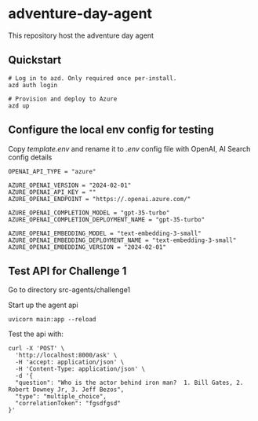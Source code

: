 # adventure-day-agent
This repository host the adventure day agent

## Quickstart

```
# Log in to azd. Only required once per-install.
azd auth login

# Provision and deploy to Azure
azd up
```


## Configure the local env config for testing

Copy *template.env* and rename it to  *.env* config file with OpenAI, AI Search config details

```
OPENAI_API_TYPE = "azure"

AZURE_OPENAI_VERSION = "2024-02-01"
AZURE_OPENAI_API_KEY = ""
AZURE_OPENAI_ENDPOINT = "https://.openai.azure.com/"

AZURE_OPENAI_COMPLETION_MODEL = "gpt-35-turbo"
AZURE_OPENAI_COMPLETION_DEPLOYMENT_NAME = "gpt-35-turbo"

AZURE_OPENAI_EMBEDDING_MODEL = "text-embedding-3-small"
AZURE_OPENAI_EMBEDDING_DEPLOYMENT_NAME = "text-embedding-3-small"
AZURE_OPENAI_EMBEDDING_VERSION = "2024-02-01"

```


## Test API for Challenge 1

Go to directory src-agents/challenge1

Start up the agent api
```
uvicorn main:app --reload
```

Test the api with:
```
curl -X 'POST' \
  'http://localhost:8000/ask' \
  -H 'accept: application/json' \
  -H 'Content-Type: application/json' \
  -d '{
  "question": "Who is the actor behind iron man?  1. Bill Gates, 2. Robert Downey Jr, 3. Jeff Bezos",
  "type": "multiple_choice",
  "correlationToken": "fgsdfgsd"
}'

```
